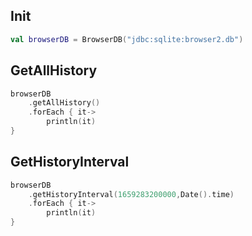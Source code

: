 ## Init
```kotlin
val browserDB = BrowserDB("jdbc:sqlite:browser2.db")
```

## GetAllHistory
```kotlin
browserDB
    .getAllHistory()
    .forEach { it->
        println(it)
}
```
## GetHistoryInterval
```kotlin
browserDB
    .getHistoryInterval(1659283200000,Date().time)
    .forEach { it->
        println(it)
}
```